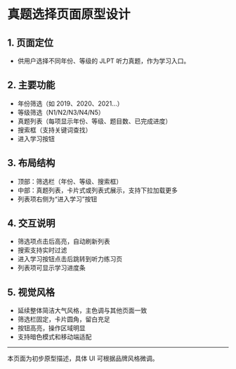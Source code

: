 # 真题选择页面原型设计

## 1. 页面定位
- 供用户选择不同年份、等级的 JLPT 听力真题，作为学习入口。

## 2. 主要功能
- 年份筛选（如 2019、2020、2021...）
- 等级筛选（N1/N2/N3/N4/N5）
- 真题列表（每项显示年份、等级、题目数、已完成进度）
- 搜索框（支持关键词查找）
- 进入学习按钮

## 3. 布局结构
- 顶部：筛选栏（年份、等级、搜索框）
- 中部：真题列表，卡片式或列表式展示，支持下拉加载更多
- 列表项右侧为“进入学习”按钮

## 4. 交互说明
- 筛选项点击后高亮，自动刷新列表
- 搜索支持实时过滤
- 进入学习按钮点击后跳转到听力练习页
- 列表项可显示学习进度条

## 5. 视觉风格
- 延续整体简洁大气风格，主色调与其他页面一致
- 筛选栏固定，卡片圆角，留白充足
- 按钮高亮，操作区域明显
- 支持暗色模式和移动端适配

---
本页面为初步原型描述，具体 UI 可根据品牌风格微调。